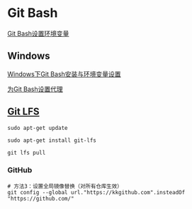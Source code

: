 # Git Bash

[Git Bash设置环境变量](https://juejin.cn/s/git%20bash%20%E7%8E%AF%E5%A2%83%E5%8F%98%E6%95%B0)



## Windows

[Windows下Git Bash安装与环境变量设置](https://blog.csdn.net/u012724595/article/details/114740935)

[为Git Bash设置代理](https://jjayyyyyyy.github.io/2019/08/11/git_bash_proxy.html)




## [Git LFS](https://git-lfs.com/)


```
sudo apt-get update

sudo apt-get install git-lfs

git lfs pull
```



### GitHub

```
# 方法3：设置全局镜像替换（对所有仓库生效）
git config --global url."https://kkgithub.com".insteadOf "https://github.com/"
```








